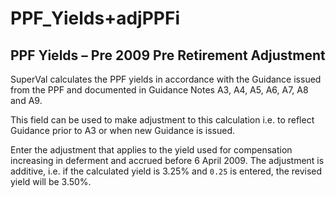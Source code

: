 # PPF_Yields+adjPPFi

  

## PPF Yields – Pre 2009 Pre Retirement Adjustment

SuperVal calculates the PPF yields in accordance with the Guidance
issued from the PPF and documented in Guidance Notes A3, A4, A5, A6, A7,
A8 and A9.  

This field can be used to make adjustment to this calculation i.e. to
reflect Guidance prior to A3 or when new Guidance is issued.  

Enter the adjustment that applies to the yield used for compensation
increasing in deferment and accrued before 6 April 2009. The adjustment
is additive, i.e. if the calculated yield is 3.25% and `0.25` is entered, the
revised yield will be 3.50%.
